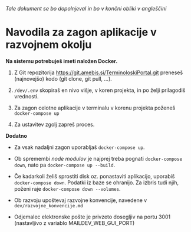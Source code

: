 _Tale dokument se bo dopolnjeval in bo v končni obliki v angleščini_

# Navodila za zagon aplikacije v razvojnem okolju

**Na sistemu potrebuješ imeti naložen Docker.**

1. Z Git repozitorija https://git.amebis.si/TerminoloskiPortal.git preneseš (najnovejšo) kodo (git clone, git pull, ...).

2. `/dev/.env` skopiraš en nivo višje, v koren projekta, in po želji prilagodiš vrednosti.

3. Za zagon celotne aplikacije v terminalu v korenu projekta poženeš `docker-compose up`

4. Za ustavitev zgolj zapreš proces.

**Dodatno**

- Za vsak nadaljni zagon uporabljaš `docker-compose up`.

- Ob spremembi _node modulov_ je najprej treba pognati `docker-compose down`, nato pa `docker-compose up --build`.

- Če kadarkoli želiš sprostiti disk oz. ponastaviti aplikacijo, uporabiš `docker-compose down`. Podatki iz baze se ohranijo. Za izbris tudi njih, poženi raje `docker-compose down --volumes`.

- Ob razvoju upoštevaj razvojne konvencije, navedene v `dev/razvojne_konvencije.md`

- Odjemalec elektronske pošte je privzeto dosegljiv na portu 3001 (nastavljivo z variablo MAILDEV_WEB_GUI_PORT)

